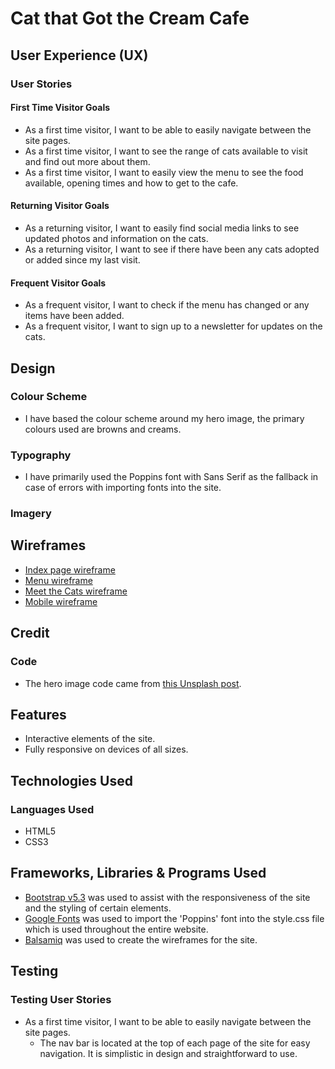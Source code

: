 # Cat that Got the Cream Cafe

## User Experience (UX)

 ### User Stories

#### First Time Visitor Goals
* As a first time visitor, I want to be able to easily navigate between the site pages.
* As a first time visitor, I want to see the range of cats available to visit and find out more about them.
* As a first time visitor, I want to easily view the menu to see the food available, opening times and how to get to the cafe.

#### Returning Visitor Goals

* As a returning visitor, I want to easily find social media links to see updated photos and information on the cats.
* As a returning visitor, I want to see if there have been any cats adopted or added since my last visit.

#### Frequent Visitor Goals

* As a frequent visitor, I want to check if the menu has changed or any items have been added.
* As a frequent visitor, I want to sign up to a newsletter for updates on the cats.

## Design
### Colour Scheme
* I have based the colour scheme around my hero image, the primary colours used are browns and creams.
### Typography
* I have primarily used the Poppins font with Sans Serif as the fallback in case of errors with importing fonts into the site.

### Imagery

## Wireframes
* [Index page wireframe](assets/images/wireframe-index-page.png)
* [Menu wireframe](assets/images/wireframe-menu-page.png)
* [Meet the Cats wireframe](assets/images/wireframe-cats-page.png)
* [Mobile wireframe](assets/images/wireframe-mobile.png)

## Credit
### Code
* The hero image code came from [this Unsplash post](https://unsplash.com/photos/OjB_lkGKhX8).

## Features
 * Interactive elements of the site.
 * Fully responsive on devices of all sizes.

## Technologies Used
### Languages Used
* HTML5
* CSS3

## Frameworks, Libraries & Programs Used
* [Bootstrap v5.3](https://getbootstrap.com/docs/5.3/getting-started/introduction/) was used to assist with the responsiveness of the site and the styling of certain elements.
* [Google Fonts](https://fonts.google.com/) was used to import the 'Poppins' font into the style.css file which is used throughout the entire website.
* [Balsamiq](https://balsamiq.com/) was used to create the wireframes for the site.

## Testing
### Testing User Stories
* As a first time visitor, I want to be able to easily navigate between the site pages.
    * The nav bar is located at the top of each page of the site for easy navigation. It is simplistic in design and straightforward to use.
